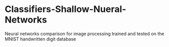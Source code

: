# Classifiers-Shallow-Nueral-Networks
Neural networks comparison for image processing trained and tested on the MNIST handwritten digit database
